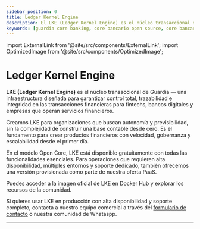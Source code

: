 ```yaml
---
sidebar_position: 0
title: Ledger Kernel Engine
description: El LKE (Ledger Kernel Engine) es el núcleo transaccional de Guardia, ideal para fintechs y bancos digitales que buscan escalabilidad, seguridad e integridad en tiempo real.
keywords: [guardia core banking, core bancario open source, core bancario escalable, ledger transaccional, transacciones en tiempo real]
---
```


import ExternalLink from '@site/src/components/ExternalLink';
import OptimizedImage from '@site/src/components/OptimizedImage';

# Ledger Kernel Engine

**LKE (Ledger Kernel Engine)** es el núcleo transaccional de Guardia — una infraestructura diseñada para garantizar control total, trazabilidad e integridad en las transacciones financieras para fintechs, bancos digitales y empresas que operan servicios financieros.

Creamos LKE para organizaciones que buscan autonomía y previsibilidad, sin la complejidad de construir una base contable desde cero. Es el fundamento para crear productos financieros con velocidad, gobernanza y escalabilidad desde el primer día.

En el modelo Open Core, LKE está disponible gratuitamente con todas las funcionalidades esenciales. Para operaciones que requieren alta disponibilidad, múltiples entornos y soporte dedicado, también ofrecemos una versión provisionada como parte de nuestra oferta PaaS.

Puedes acceder a la imagen oficial de LKE en <ExternalLink type="DOCKER_HUB">Docker Hub</ExternalLink> y explorar los recursos de la comunidad.

Si quieres usar LKE en producción con alta disponibilidad y soporte completo, contacta a nuestro equipo comercial a través del [formulario de contacto](https://guardia.finance/#contact-us) o nuestra comunidad de <ExternalLink type="WHATSAPP_COMMUNITY">Whataspp</ExternalLink>.

---

<OptimizedImage
  src="/img/banner-lke.svg"
  alt="Ledger Kernel Engine Banner"
  width={960}
  height={200}
/>

